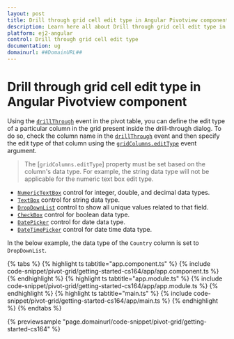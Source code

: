```yaml
---
layout: post
title: Drill through grid cell edit type in Angular Pivotview component | Syncfusion
description: Learn here all about Drill through grid cell edit type in Syncfusion Angular Pivotview component of Syncfusion Essential JS 2 and more.
platform: ej2-angular
control: Drill through grid cell edit type 
documentation: ug
domainurl: ##DomainURL##
---
```


# Drill through grid cell edit type in Angular Pivotview component

Using the [`drillThrough`](https://ej2.syncfusion.com/angular/documentation/api/pivotview#drillthrough) event in the pivot table, you can define the edit type of a particular column in the grid present inside the drill-through dialog. To do so, check the column name in the [`drillThrough`](https://ej2.syncfusion.com/angular/documentation/api/pivotview#drillthrough) event and then specify the edit type of that column using the [`gridColumns.editType`](https://ej2.syncfusion.com/angular/documentation/api/grid/column/#edittype) event argument.

> The [`gridColumns.editType`] property must be set based on the column's data type. For example, the string data type will not be applicable for the numeric text box edit type.

* [`NumericTextBox`](https://ej2.syncfusion.com/angular/documentation/numerictextbox/) control for integer, double, and decimal data types.
* [`TextBox`](https://ej2.syncfusion.com/angular/documentation/textbox/) control for string data type.
* [`DropDownList`](https://ej2.syncfusion.com/angular/documentation/drop-down-list/) control to show all unique values related to that field.
* [`CheckBox`](https://ej2.syncfusion.com/angular/documentation/check-box/) control for boolean data type.
* [`DatePicker`](https://ej2.syncfusion.com/angular/documentation/datepicker/) control for date data type.
* [`DateTimePicker`](https://ej2.syncfusion.com/angular/documentation/datetimepicker/) control for date time data type.

In the below example, the data type of the `Country` column is set to `DropDownList`.

{% tabs %}
{% highlight ts tabtitle="app.component.ts" %}
{% include code-snippet/pivot-grid/getting-started-cs164/app/app.component.ts %}
{% endhighlight %}
{% highlight ts tabtitle="app.module.ts" %}
{% include code-snippet/pivot-grid/getting-started-cs164/app/app.module.ts %}
{% endhighlight %}
{% highlight ts tabtitle="main.ts" %}
{% include code-snippet/pivot-grid/getting-started-cs164/app/main.ts %}
{% endhighlight %}
{% endtabs %}
  
{% previewsample "page.domainurl/code-snippet/pivot-grid/getting-started-cs164" %}
